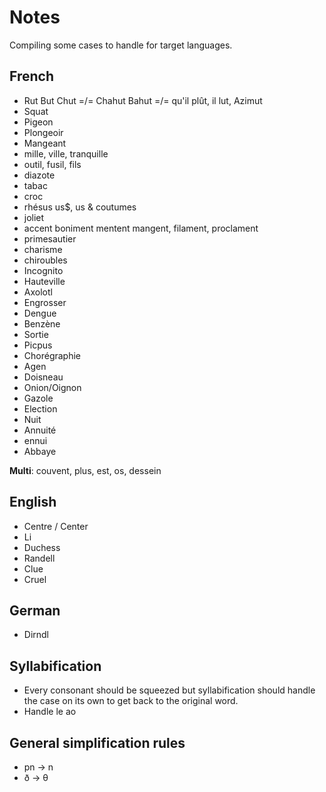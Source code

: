 # Notes

Compiling some cases to handle for target languages.

## French

* Rut But Chut =/= Chahut Bahut =/= qu'il plût, il lut, Azimut
* Squat
* Pigeon
* Plongeoir
* Mangeant
* mille, ville, tranquille
* outil, fusil, fils
* diazote
* tabac
* croc
* rhésus us$, us & coutumes
* joliet
* accent boniment mentent mangent, filament, proclament
* primesautier
* charisme
* chiroubles
* Incognito
* Hauteville
* Axolotl
* Engrosser
* Dengue
* Benzène
* Sortie
* Picpus
* Chorégraphie
* Agen
* Doisneau
* Onion/Oignon
* Gazole
* Election
* Nuit
* Annuité
* ennui
* Abbaye

**Multi**:
couvent, plus, est, os, dessein

## English

* Centre / Center
* Li
* Duchess
* Randell
* Clue
* Cruel

## German

* Dirndl

## Syllabification

* Every consonant should be squeezed but syllabification should handle the case on its own to get back to the original word.
* Handle le ao

## General simplification rules

* pn -> n
* ð -> θ
